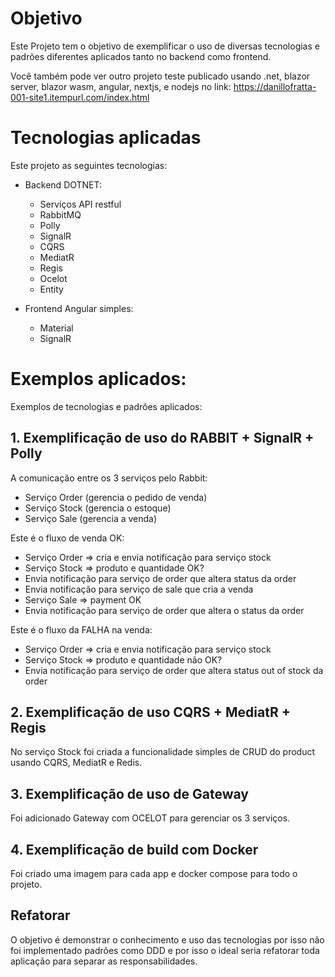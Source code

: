 # Objetivo

Este Projeto tem o objetivo de exemplificar o uso de diversas tecnologias e padrões diferentes aplicados tanto no backend como frontend.

Você também pode ver outro projeto teste publicado usando .net, blazor server, blazor wasm, angular, nextjs, e nodejs no link: https://danillofratta-001-site1.itempurl.com/index.html

# Tecnologias aplicadas

Este projeto as seguintes tecnologias:
* Backend DOTNET:
  *	Serviços API restful
  *	RabbitMQ
  *	Polly 
  *	SignalR 
  *	CQRS
  *	MediatR
  *	Regis 
  *	Ocelot 
  *	Entity

* Frontend Angular simples:
  * Material
  * SignalR
 
# Exemplos aplicados:

Exemplos de tecnologias e padrões aplicados:

## 1.	Exemplificação de uso do RABBIT + SignalR + Polly

A comunicação entre os 3 serviços pelo Rabbit:
*	Serviço Order (gerencia o pedido de  venda)
*	Serviço Stock (gerencia o estoque)
*	Serviço Sale (gerencia a venda)

Este é o fluxo de venda OK:
* Serviço Order => cria e envia notificação para serviço stock
* Serviço Stock => produto e quantidade OK?
 * Envia notificação para serviço de order que altera status da order
 * Envia notificação para serviço de sale que cria a venda 
*	Serviço Sale => payment OK
  *	Envia notificação para serviço de order que altera o status da order

Este é o fluxo da FALHA na venda:
*	Serviço Order => cria e envia notificação para serviço stock
*	Serviço Stock => produto e quantidade não OK?
  * Envia notificação para serviço de order que altera status out of stock da order 

## 2.	Exemplificação de uso CQRS + MediatR + Regis

No serviço Stock foi criada a funcionalidade simples de CRUD do product usando CQRS, MediatR e Redis.

## 3.	Exemplificação de uso de Gateway

Foi adicionado Gateway com OCELOT para gerenciar os 3 serviços.

## 4.	Exemplificação de build com Docker

Foi criado uma imagem para cada app e docker compose para todo o projeto.

## Refatorar

O objetivo é demonstrar o conhecimento e uso das tecnologias por isso não foi implementado padrões como DDD e por isso o ideal seria refatorar toda aplicação para separar as responsabilidades.
